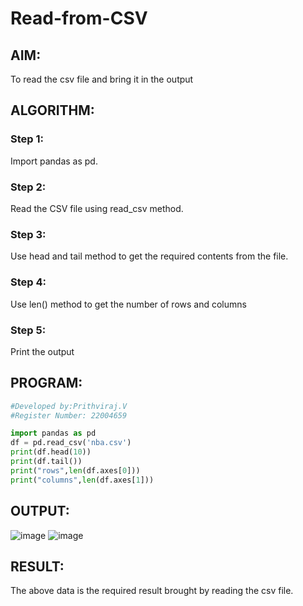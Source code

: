 # Read-from-CSV

## AIM:
To read the csv file and bring it in the output
## ALGORITHM:
### Step 1:
Import pandas as pd.
### Step 2:
Read the CSV file using read_csv method.
### Step 3:
Use head and tail method to get the required contents from the file.
### Step 4:
Use len() method to get the number of rows and columns
### Step 5:
Print the output
## PROGRAM:
```python
#Developed by:Prithviraj.V
#Register Number: 22004659

import pandas as pd
df = pd.read_csv('nba.csv')
print(df.head(10))
print(df.tail())
print("rows",len(df.axes[0]))
print("columns",len(df.axes[1]))
```
## OUTPUT:
![image](https://user-images.githubusercontent.com/121418418/215686620-5daa49cd-4748-4e00-87a6-9de0da3f9265.png)
![image](https://user-images.githubusercontent.com/121418418/215686706-22dbf87a-07e7-4939-a02a-59bcf843c3f8.png)


## RESULT:
The above data is the required result brought by reading the csv file.
